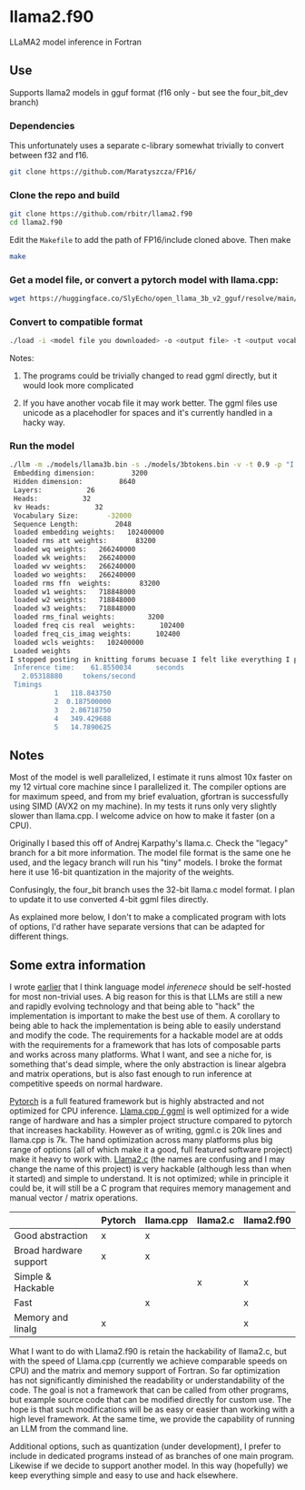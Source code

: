 # llama2.f90
LLaMA2 model inference in Fortran

## Use

Supports llama2 models in gguf format (f16 only - but see the four\_bit\_dev branch)

### Dependencies
This unfortunately uses a separate c-library somewhat trivially to convert between f32 and f16. 
```bash
git clone https://github.com/Maratyszcza/FP16/
```

### Clone the repo and build
```bash
git clone https://github.com/rbitr/llama2.f90
cd llama2.f90
```
Edit the `Makefile` to add the path of FP16/include cloned above. Then make

```bash
make
```

### Get a model file, or convert a pytorch model with llama.cpp:

```bash
wget https://huggingface.co/SlyEcho/open_llama_3b_v2_gguf/resolve/main/open-llama-3b-v2-f16.gguf
```

### Convert to compatible format
```bash
./load -i <model file you downloaded> -o <output file> -t <output vocab file>
```
Notes: 

1. The programs could be trivially changed to read ggml directly, but it would look more complicated

2. If you have another vocab file it may work better. The ggml files use unicode as a placehodler for spaces and it's currently handled in a hacky way.

### Run the model

```bash
./llm -m ./models/llama3b.bin -s ./models/3btokens.bin -v -t 0.9 -p "I stopped posting in knitting forums becuase" -n 128
 Embedding dimension:         3200
 Hidden dimension:         8640
 Layers:           26
 Heads:           32
 kv Heads:           32
 Vocabulary Size:       -32000
 Sequence Length:         2048
 loaded embedding weights:   102400000
 loaded rms att weights:       83200
 loaded wq weights:   266240000
 loaded wk weights:   266240000
 loaded wv weights:   266240000
 loaded wo weights:   266240000
 loaded rms ffn  weights:       83200
 loaded w1 weights:   718848000
 loaded w2 weights:   718848000
 loaded w3 weights:   718848000
 loaded rms_final weights:        3200
 loaded freq cis real  weights:      102400
 loaded freq_cis_imag weights:      102400
 loaded wcls weights:   102400000
 Loaded weights
I stopped posting in knitting forums becuase I felt like everything I posted was either old or everyone knew about it. I didn't want to talk about the same things over and over and over again. So now I post on my blog and then feel like I can talk about whatever I want here and no one's gonna know about it. It's awesome.<0x0A>It's also easier to see things in categories, here, than in knitting forums. I have the question on the back burner. I have the question that has been bugging me for ever. I have the question that I don't know 
 Inference time:    61.8550034      seconds
   2.05318880     tokens/second
 Timings
           1   118.843750    
           2  0.187500000    
           3   2.86718750    
           4   349.429688    
           5   14.7890625
```

## Notes 

Most of the model is well parallelized, I estimate it runs almost 10x faster on my 12 virtual core machine since I parallelized it. The compiler options are for maximum speed, and from my brief evaluation, gfortran is successfully using SIMD (AVX2 on my machine). In my tests it runs only very slightly slower than llama.cpp. I welcome advice on how to make it faster (on a CPU).

Originally I based this off of Andrej Karpathy's llama.c. Check the "legacy" branch for a bit more information. The model file format is the same one he used, and the legacy branch will run his "tiny" models. I broke the format here it use 16-bit quantization in the majority of the weights.

Confusingly, the four_bit branch uses the 32-bit llama.c model format. I plan to update it to use converted 4-bit ggml files directly.

As explained more below, I don't to make a complicated program with lots of options, I'd rather have separate versions that can be adapted for different things.


## Some extra information

I wrote [earlier](http://marble.onl/posts/why_host_your_own_llm.html) that I think language model *inferenece* should be self-hosted for most non-trivial uses. A big reason for this is that LLMs are still a new and rapidly evolving technology and that being able to "hack" the implementation is important to make the best use of them. A corollary to being able to hack the implementation is being able to easily understand and modify the code. The requirements for a hackable model are at odds with the requirements for a framework that has lots of composable parts and works across many platforms. What I want, and see a niche for, is something that's dead simple, where the only abstraction is linear algebra and matrix operations, but is also fast enough to run inference at competitive speeds on normal hardware. 

[Pytorch](https://pytorch.org/) is a full featured framework but is highly abstracted and not optimized for CPU inference. [Llama.cpp / ggml](https://github.com/ggerganov/llama.cpp) is well optimized for a wide range of hardware and has a simpler project structure compared to pytorch that increases hackability. However as of writing, ggml.c is 20k lines and llama.cpp is 7k. The hand optimization across many platforms plus big range of options (all of which make it a good, full featured software project) make it heavy to work with. [Llama2.c](https://github.com/karpathy/llama2.c) (the names are confusing and I may change the name of this project) is very hackable (although less than when it started) and simple to understand. It is not optimized; while in principle it could be, it will still be a C program that requires memory management and manual vector / matrix operations.

| | Pytorch | llama.cpp | llama2.c | llama2.f90 |
|-|---------|-----------|----------|------------|
|Good abstraction| x | x | | |
|Broad hardware support| x | x | | |
|Simple & Hackable| | | x | x |
|Fast| | x | | x |
|Memory and linalg| x | | | x |


What I want to do with Llama2.f90 is retain the hackability of llama2.c, but with the speed of Llama.cpp (currently we achieve comparable speeds on CPU) and the matrix and memory support of Fortran. So far optimization has not significantly diminished the readability or understandability of the code. The goal is not a framework that can be called from other programs, but example source code that can be modified directly for custom use. The hope is that such modifications will be as easy or easier than working with a high level framework. At the same time, we provide the capability of running an LLM from the command line. 

Additional options, such as quantization (under development), I prefer to include in dedicated programs instead of as branches of one main program. Likewise if we decide to support another model. In this way (hopefully) we keep everything simple and easy to use and hack elsewhere.


